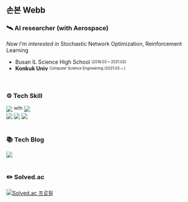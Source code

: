 <h2> 손본 Webb </h2>


<h3>🛰  AI researcher (with Aerospace)</h3>

_Now I'm interested in_ Stochastic Network Optimization, Reinforcement Learning

- Busan IL Science High School <sub><sup> (2018.03 ~ 2021.02) </sup></sub>
- **Konkuk Univ** <sub><sup>Computer Science Engineering (2021.03 ~ )</sup></sub>

<br>

<div>
  <h3>⚙️ Tech Skill</h3>
<img src="https://img.shields.io/badge/Python-FFCC33?style=for-the-badge&logo=Python"> <sup>with</sup> 
<img src="https://img.shields.io/badge/PyTorch-EE4C2C?style=flat-square&logo=PyTorch&logoColor=white"/>
<br>
 <img src="https://img.shields.io/badge/CV-YOLO-green?style=flat-square&logo">
  <img src="https://img.shields.io/badge/RL-DQN-blue?style=flat-square&logo">
  <img src="https://img.shields.io/badge/RL-PPO-blue?style=flat-square&logo">
</div> 
  
<br>

<div>
 <h3>📚 Tech Blog</h3>
  <a href="https://velog.io/@webb-c"><img src="https://img.shields.io/badge/velog-20C997?style=for-the-badge&logo=Velog&logoColor=white"></a>
</div>

<br>

<div>
 <h3>✏️ Solved.ac</h3>
  
[![Solved.ac 프로필](http://mazassumnida.wtf/api/v2/generate_badge?boj=jwst0210)](https://solved.ac/jwst0210)
</div>
  
